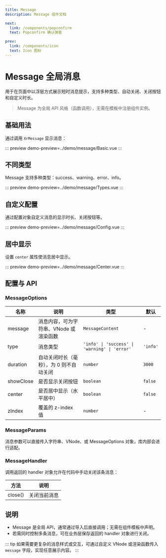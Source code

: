 ```yaml
---
title: Message
description: Message 组件文档

next:
  link: /components/popconfirm
  text: Popconfirm 确认弹窗

prev:
  link: /components/icon
  text: Icon 图标
---
```


# Message 全局消息

用于在页面中以浮层方式展示短时消息提示，支持多种类型、自动关闭、关闭按钮和自定义时长。

> Message 为全局 API 风格（函数调用），无需在模板中注册组件实例。

## 基础用法

通过调用 `XrMessage` 显示消息：

::: preview
demo-preview=../demo/message/Basic.vue
:::

## 不同类型

Message 支持多种类型：success、warning、error、info。

::: preview
demo-preview=../demo/message/Types.vue
:::

## 自定义配置

通过配置对象自定义消息的显示时长、关闭按钮等。

::: preview
demo-preview=../demo/message/Config.vue
:::

## 居中显示

设置 `center` 属性使消息居中显示。

::: preview
demo-preview=../demo/message/Center.vue
:::

## 配置与 API

### MessageOptions

| 名称 | 说明 | 类型 | 默认 |
| ---- | ---- | ---- | ---- |
| message | 消息内容，可为字符串、VNode 或渲染函数 | `MessageContent` | - |
| type | 消息类型 | `'info' \| 'success' \| 'warning' \| 'error'` | `'info'` |
| duration | 自动关闭时长（毫秒），为 0 则不自动关闭 | `number` | `3000` |
| showClose | 是否显示关闭按钮 | `boolean` | `false` |
| center | 是否居中显示（水平居中） | `boolean` | `false` |
| zIndex | 覆盖的 z-index 值 | `number` | - |

### MessageParams

消息参数可以直接传入字符串、VNode、或 MessageOptions 对象，库内部会进行适配。

### MessageHandler

调用返回的 handler 对象允许在代码中手动关闭该条消息：

| 方法 | 说明 |
| ---- | ---- |
| close() | 关闭当前消息 |

## 说明

- Message 是全局 API，通常通过导入后直接调用；无需在组件模板中声明。
- 若需同时控制多条消息，可在业务层保存返回的 handler 对象进行关闭。

::: tip
如果需要更复杂的消息样式或交互，可通过自定义 VNode 或渲染函数传入 `message` 字段，实现任意展示内容。
:::
